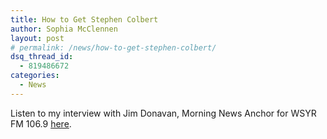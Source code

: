```yaml
---
title: How to Get Stephen Colbert
author: Sophia McClennen
layout: post
# permalink: /news/how-to-get-stephen-colbert/
dsq_thread_id:
  - 819486672
categories:
  - News
---
```

Listen to my interview with Jim Donavan, Morning News Anchor for WSYR FM 106.9 [here][1].

 [1]: http://www.wsyr.com/cc-common/podcast/single_page.html?podcast=BigJim&selected_podcast=Sophia_McClennen_-_Colberts_America_1345559452_23941.mp3